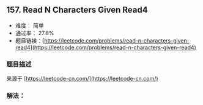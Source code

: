 ## 157. Read N Characters Given Read4

- 难度： 简单
- 通过率： 27.8%
- 题目链接：[https://leetcode.com/problems/read-n-characters-given-read4](https://leetcode.com/problems/read-n-characters-given-read4)


### 题目描述

来源于 [https://leetcode-cn.com/](https://leetcode-cn.com/)



### 解法：